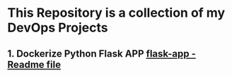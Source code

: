 # This Repository is a collection of my DevOps Projects

## 1. Dockerize Python Flask APP  [flask-app - Readme file](./flask-app/flask-app.md)